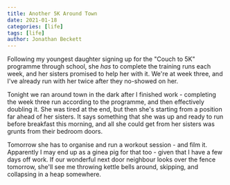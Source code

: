 ```yaml
---
title: Another 5K Around Town
date: 2021-01-18
categories: [life]
tags: [life]
author: Jonathan Beckett
---
```


Following my youngest daughter signing up for the "Couch to 5K" programme through school, she *has* to complete the training runs each week, and her sisters promised to help her with it. We're at week three, and I've already run with her twice after they no-showed on her.

Tonight we ran around town in the dark after I finished work - completing the week three run according to the programme, and then effectively doubling it. She was tired at the end, but then she's starting from a position far ahead of her sisters. It says something that she was up and ready to run before breakfast this morning, and all she could get from her sisters was grunts from their bedroom doors.

Tomorrow she has to organise and run a workout session - and film it. Apparently I may end up as a ginea pig for that too - given that I have a few days off work. If our wonderful next door neighbour looks over the fence tomorrow, she'll see me throwing kettle bells around, skipping, and collapsing in a heap somewhere.